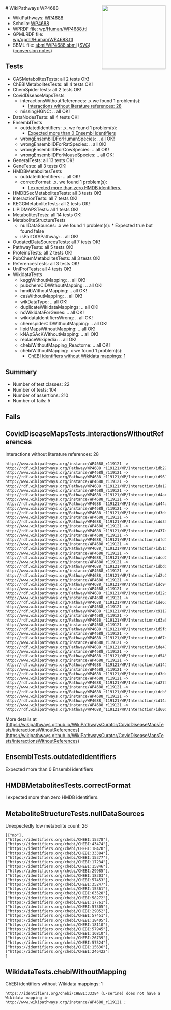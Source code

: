 <img style="float: right; width: 200px" src="../logo.png" />
# WikiPathways WP4688

* WikiPathways: [WP4688](https://identifiers.org/wikipathways:WP4688)
* Scholia: [WP4688](https://scholia.toolforge.org/wikipathways/WP4688)
* WPRDF file: [wp/Human/WP4688.ttl](../wp/Human/WP4688.ttl)
* GPMLRDF file: [wp/gpml/Human/WP4688.ttl](../wp/gpml/Human/WP4688.ttl)
* SBML file: [sbml/WP4688.sbml](../sbml/WP4688.sbml) ([SVG](../sbml/WP4688.svg)) ([conversion notes](../sbml/WP4688.txt))

## Tests
* CASMetabolitesTests: all 2 tests OK!
* ChEBIMetabolitesTests: all 4 tests OK!
* ChemSpiderTests: all 2 tests OK!
* CovidDiseaseMapsTests
    * interactionsWithoutReferences: .x we found 1 problem(s):
        * [Interactions without literature references: 28](#9701cd08)
    * missingHGNC: .. all OK!
* DataNodesTests: all 4 tests OK!
* EnsemblTests
    * outdatedIdentifiers: .x. we found 1 problem(s):
        * [Expected more than 0 Ensembl identifiers](#f44398b7)
    * wrongEnsemblIDForHumanSpecies: .. all OK!
    * wrongEnsemblIDForRatSpecies: .. all OK!
    * wrongEnsemblIDForCowSpecies: .. all OK!
    * wrongEnsemblIDForMouseSpecies: .. all OK!
* GeneralTests: all 13 tests OK!
* GeneTests: all 3 tests OK!
* HMDBMetabolitesTests
    * outdatedIdentifiers: .. all OK!
    * correctFormat: .x. we found 1 problem(s):
        * [I expected more than zero HMDB identifiers.](#ad154c1e)
* HMDBSecMetabolitesTests: all 3 tests OK!
* InteractionTests: all 7 tests OK!
* KEGGMetaboliteTests: all 2 tests OK!
* LIPIDMAPSTests: all 1 tests OK!
* MetabolitesTests: all 14 tests OK!
* MetaboliteStructureTests
    * nullDataSources: .x we found 1 problem(s):
            * Expected true but found false
    * isPartOfAPathway: .. all OK!
* OudatedDataSourcesTests: all 7 tests OK!
* PathwayTests: all 5 tests OK!
* ProteinsTests: all 2 tests OK!
* PubChemMetabolitesTests: all 3 tests OK!
* ReferencesTests: all 3 tests OK!
* UniProtTests: all 4 tests OK!
* WikidataTests
    * keggWithoutMapping: .. all OK!
    * pubchemCIDWithoutMapping: .. all OK!
    * hmdbWithoutMapping: .. all OK!
    * casWithoutMapping: .. all OK!
    * wikDataTypo: .. all OK!
    * duplicateWikidataMappings: .. all OK!
    * noWikidataForGenes: .. all OK!
    * wikidataIdentifiersWrong: .. all OK!
    * chemspiderCIDWithoutMapping: .. all OK!
    * lipidMapsWithoutMapping: .. all OK!
    * kNApSAcKWithoutMapping: .. all OK!
    * replaceWikipedia: .. all OK!
    * chebiWithoutMapping_Reactome: .. all OK!
    * chebiWithoutMapping: .x we found 1 problem(s):
        * [ChEBI identifiers without Wikidata mappings: 1](#a8d554cd)


## Summary

* Number of test classes: 22
* Number of tests: 104
* Number of assertions: 210
* Number of fails: 5

## Fails

<a name="9701cd08" />

## CovidDiseaseMapsTests.interactionsWithoutReferences

Interactions without literature references: 28
```
http://www.wikipathways.org/instance/WP4688_r119121 -> http://rdf.wikipathways.org/Pathway/WP4688_r119121/WP/Interaction/idb2212a31
http://www.wikipathways.org/instance/WP4688_r119121 -> http://rdf.wikipathways.org/Pathway/WP4688_r119121/WP/Interaction/id961f8aa
http://www.wikipathways.org/instance/WP4688_r119121 -> http://rdf.wikipathways.org/Pathway/WP4688_r119121/WP/Interaction/ida1208bbb
http://www.wikipathways.org/instance/WP4688_r119121 -> http://rdf.wikipathways.org/Pathway/WP4688_r119121/WP/Interaction/id4acd55cd
http://www.wikipathways.org/instance/WP4688_r119121 -> http://rdf.wikipathways.org/Pathway/WP4688_r119121/WP/Interaction/id44d72574
http://www.wikipathways.org/instance/WP4688_r119121 -> http://rdf.wikipathways.org/Pathway/WP4688_r119121/WP/Interaction/id3dd7e102
http://www.wikipathways.org/instance/WP4688_r119121 -> http://rdf.wikipathways.org/Pathway/WP4688_r119121/WP/Interaction/idd33c7ab3
http://www.wikipathways.org/instance/WP4688_r119121 -> http://rdf.wikipathways.org/Pathway/WP4688_r119121/WP/Interaction/c437d
http://www.wikipathways.org/instance/WP4688_r119121 -> http://rdf.wikipathways.org/Pathway/WP4688_r119121/WP/Interaction/idfd1c93ba
http://www.wikipathways.org/instance/WP4688_r119121 -> http://rdf.wikipathways.org/Pathway/WP4688_r119121/WP/Interaction/id51d174b5
http://www.wikipathways.org/instance/WP4688_r119121 -> http://rdf.wikipathways.org/Pathway/WP4688_r119121/WP/Interaction/idcd02feeb
http://www.wikipathways.org/instance/WP4688_r119121 -> http://rdf.wikipathways.org/Pathway/WP4688_r119121/WP/Interaction/idbd0d925a
http://www.wikipathways.org/instance/WP4688_r119121 -> http://rdf.wikipathways.org/Pathway/WP4688_r119121/WP/Interaction/id2c0a3d6e
http://www.wikipathways.org/instance/WP4688_r119121 -> http://rdf.wikipathways.org/Pathway/WP4688_r119121/WP/Interaction/idc945aee8
http://www.wikipathways.org/instance/WP4688_r119121 -> http://rdf.wikipathways.org/Pathway/WP4688_r119121/WP/Interaction/id22d8d37b
http://www.wikipathways.org/instance/WP4688_r119121 -> http://rdf.wikipathways.org/Pathway/WP4688_r119121/WP/Interaction/ide610e820
http://www.wikipathways.org/instance/WP4688_r119121 -> http://rdf.wikipathways.org/Pathway/WP4688_r119121/WP/Interaction/c9112
http://www.wikipathways.org/instance/WP4688_r119121 -> http://rdf.wikipathways.org/Pathway/WP4688_r119121/WP/Interaction/id3a624d16
http://www.wikipathways.org/instance/WP4688_r119121 -> http://rdf.wikipathways.org/Pathway/WP4688_r119121/WP/Interaction/id5fdf0f2d
http://www.wikipathways.org/instance/WP4688_r119121 -> http://rdf.wikipathways.org/Pathway/WP4688_r119121/WP/Interaction/id67ddf5b5
http://www.wikipathways.org/instance/WP4688_r119121 -> http://rdf.wikipathways.org/Pathway/WP4688_r119121/WP/Interaction/ide47028d
http://www.wikipathways.org/instance/WP4688_r119121 -> http://rdf.wikipathways.org/Pathway/WP4688_r119121/WP/Interaction/id5450df7d
http://www.wikipathways.org/instance/WP4688_r119121 -> http://rdf.wikipathways.org/Pathway/WP4688_r119121/WP/Interaction/id141b83f4
http://www.wikipathways.org/instance/WP4688_r119121 -> http://rdf.wikipathways.org/Pathway/WP4688_r119121/WP/Interaction/id3de9d993
http://www.wikipathways.org/instance/WP4688_r119121 -> http://rdf.wikipathways.org/Pathway/WP4688_r119121/WP/Interaction/id27325dce
http://www.wikipathways.org/instance/WP4688_r119121 -> http://rdf.wikipathways.org/Pathway/WP4688_r119121/WP/Interaction/idcb5033aa
http://www.wikipathways.org/instance/WP4688_r119121 -> http://rdf.wikipathways.org/Pathway/WP4688_r119121/WP/Interaction/id14d9d510
http://www.wikipathways.org/instance/WP4688_r119121 -> http://rdf.wikipathways.org/Pathway/WP4688_r119121/WP/Interaction/id60590c85
```

More details at [https://wikipathways.github.io/WikiPathwaysCurator/CovidDiseaseMapsTests/interactionsWithoutReferences](https://wikipathways.github.io/WikiPathwaysCurator/CovidDiseaseMapsTests/interactionsWithoutReferences)

<a name="f44398b7" />

## EnsemblTests.outdatedIdentifiers

Expected more than 0 Ensembl identifiers
<a name="ad154c1e" />

## HMDBMetabolitesTests.correctFormat

I expected more than zero HMDB identifiers.
<a name="919041ae" />

## MetaboliteStructureTests.nullDataSources

Unexpectedly low metabolite count: 26
```
[["mb"],
["https://identifiers.org/chebi/CHEBI:15378"],
["https://identifiers.org/chebi/CHEBI:43474"],
["https://identifiers.org/chebi/CHEBI:18420"],
["https://identifiers.org/chebi/CHEBI:33384"],
["https://identifiers.org/chebi/CHEBI:15377"],
["https://identifiers.org/chebi/CHEBI:17234"],
["https://identifiers.org/chebi/CHEBI:15846"],
["https://identifiers.org/chebi/CHEBI:29985"],
["https://identifiers.org/chebi/CHEBI:18303"],
["https://identifiers.org/chebi/CHEBI:57453"],
["https://identifiers.org/chebi/CHEBI:35247"],
["https://identifiers.org/chebi/CHEBI:15361"],
["https://identifiers.org/chebi/CHEBI:63528"],
["https://identifiers.org/chebi/CHEBI:58272"],
["https://identifiers.org/chebi/CHEBI:17761"],
["https://identifiers.org/chebi/CHEBI:57305"],
["https://identifiers.org/chebi/CHEBI:29052"],
["https://identifiers.org/chebi/CHEBI:57451"],
["https://identifiers.org/chebi/CHEBI:18405"],
["https://identifiers.org/chebi/CHEBI:18110"],
["https://identifiers.org/chebi/CHEBI:57945"],
["https://identifiers.org/chebi/CHEBI:16810"],
["https://identifiers.org/chebi/CHEBI:26739"],
["https://identifiers.org/chebi/CHEBI:57524"],
["https://identifiers.org/chebi/CHEBI:15636"],
["https://identifiers.org/chebi/CHEBI:246422"]
]
```

<a name="a8d554cd" />

## WikidataTests.chebiWithoutMapping

ChEBI identifiers without Wikidata mappings: 1
```
https://identifiers.org/chebi/CHEBI:33384 (L-serine) does not have a Wikidata mapping in http://www.wikipathways.org/instance/WP4688_r119121 ; 
```


